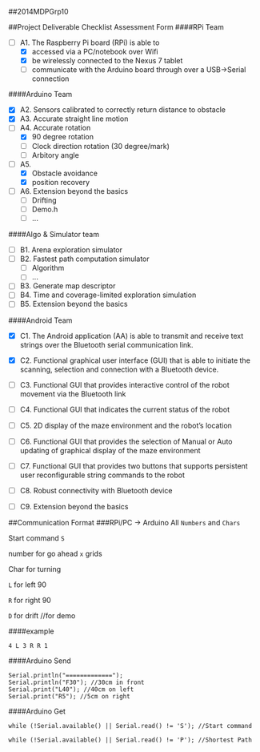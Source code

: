##2014MDPGrp10

##Project Deliverable Checklist Assessment Form
####RPi Team
- [ ] A1. The Raspberry Pi board (RPi) is able to
    - [x] accessed via a PC/notebook over Wifi
    - [x] be wirelessly connected to the Nexus 7 tablet
    - [ ] communicate with the Arduino board through over a USB->Serial connection

####Arduino Team
- [x] A2. Sensors calibrated to correctly return distance to obstacle
- [x] A3. Accurate straight line motion
- [ ] A4. Accurate rotation
    - [x] 90 degree rotation
    - [ ] Clock direction rotation (30 degree/mark)
    - [ ] Arbitory angle
- [ ] A5.
    - [x]  Obstacle avoidance
    - [x]  position recovery
- [ ] A6. Extension beyond the basics
    - [ ] Drifting
    - [ ] Demo.h
    - [ ] ...

####Algo & Simulator team
- [ ] B1. Arena exploration simulator
- [ ] B2. Fastest path computation simulator
    - [ ] Algorithm
    - [ ] ...
- [ ] B3. Generate map descriptor
- [ ] B4. Time and coverage-limited exploration simulation
- [ ] B5. Extension beyond the basics

####Android Team
- [x] C1. The Android application (AA) is able to transmit and receive text strings over the Bluetooth serial communication link.
- [x] C2. Functional graphical user interface (GUI) that is able to initiate the scanning, selection and connection with a Bluetooth device.
- [ ] C3. Functional GUI that provides interactive control of the robot movement via the Bluetooth link
- [ ] C4. Functional GUI that indicates the current status of the robot
- [ ] C5. 2D display of the maze environment and the robot’s location
- [ ] C6. Functional GUI that provides the selection of Manual or Auto updating of graphical display of the maze environment
- [ ] C7. Functional GUI that provides two buttons that supports persistent user reconfigurable string commands to the robot
- [ ] C8. Robust connectivity with Bluetooth device
- [ ] C9. Extension beyond the basics


##Communication Format
###RPi/PC -> Arduino
All ```Numbers``` and ```Chars```

Start command ```S```

number for go ahead ```x``` grids

Char for turning

```L``` for left 90

```R``` for right 90

```D``` for drift //for demo

####example
```
4 L 3 R R 1
```

####Arduino Send
```Arduino
Serial.println("=============");
Serial.println("F30"); //30cm in front
Serial.print("L40"); //40cm on left
Serial.print("R5"); //5cm on right
```
####Arduino Get
```Arduino
while (!Serial.available() || Serial.read() != 'S'); //Start command

while (!Serial.available() || Serial.read() != 'P'); //Shortest Path
```

